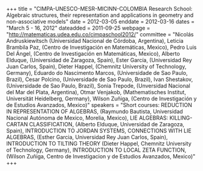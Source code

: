 +++
title = "CIMPA-UNESCO-MESR-MICINN-COLOMBIA Research School: Algebraic structures, their representation and applications in geometry and non-associative models"
date = 2012-03-05
enddate = 2012-03-16
dates = "March 5 - 16, 2012"
dateadded = 2011-09-25
webpage = "http://matematicas.udea.edu.co/cimpaschool2012/"
committee = "Nicolás Andruskiewitsch (Universidad Nacional de Córdoba, Argentina), 
Leticia Brambila Paz, (Centro de Investigación en Matemáticas, Mexico),
Pedro Luis Del Ángel, (Centro de Investigación en Matemáticas, Mexico),
Alberto Elduque, (Universidad de Zaragoza, Spain),
Ester García, (Universidad Rey Juan Carlos, Spain),
Dieter Happel, (Chemnitz University of Technology, Germany),
Eduardo do Nascimento Marcos, (Universidade de Sao Paulo, Brazil), 
Cesar Polcino, (Universidade de Sao Paulo, Brazil),
Ivan Shestakov, (Universidade de Sao Paulo, Brazil),
Sonia Trepode, (Unversidad Nacional del Mar del Plata, Argentina),
Otmar Venjakob, (Mathematisches Institut, Universität Heidelberg, Germany),
Wilson Zuñiga, (Centro de Investigación y de Estudios Avanzados, Mexico)"
speakers = "Short courses: REDUCTION IN REPRESENTATION OF ALGEBRAS, (Raymundo Bautista, Universidad
Nacional Autónoma de Mexico, Morelia, Mexico),  LIE ALGEBRAS: KILLING-CARTAN CLASSIFICATION, (Alberto Elduque, Universidad de Zaragoza, Spain),  INTRODUCTION TO JORDAN SYSTEMS, CONNECTIONS WITH LIE ALGEBRAS, (Esther Garcia, Universidad Rey Juan Carlos, Spain), INTRODUCTION TO TILTING THEORY (Dieter Happel, Chemnitz University of Technology, Germany), INTRODUCTION TO LOCAL ZETA FUNCTION, (Wilson Zuñiga, Centro  de Investigacion y de Estudios Avanzados, Mexico)"
+++
